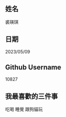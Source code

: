 姓名
----
裘瑛琪

日期
----
2023/05/09

Github Username
---------------
10827

我最喜歡的三件事
---------------
吃喝 睡覺 跟狗貓玩
